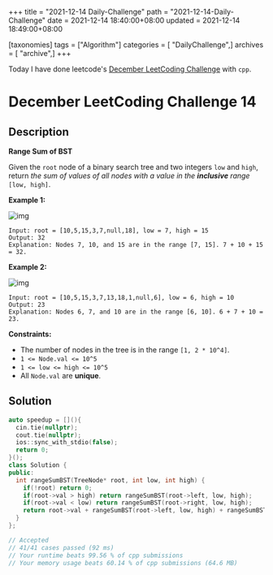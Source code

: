 +++
title = "2021-12-14 Daily-Challenge"
path = "2021-12-14-Daily-Challenge"
date = 2021-12-14 18:40:00+08:00
updated = 2021-12-14 18:49:00+08:00

[taxonomies]
tags = ["Algorithm"]
categories = [ "DailyChallenge",]
archives = [ "archive",]
+++

Today I have done leetcode's [December LeetCoding Challenge](https://leetcode.com/problems/range-sum-of-bst/) with `cpp`.

<!-- more -->

# December LeetCoding Challenge 14

## Description

**Range Sum of BST**

Given the `root` node of a binary search tree and two integers `low` and `high`, return *the sum of values of all nodes with a value in the **inclusive** range* `[low, high]`.

 

**Example 1:**

![img](https://assets.leetcode.com/uploads/2020/11/05/bst1.jpg)

```
Input: root = [10,5,15,3,7,null,18], low = 7, high = 15
Output: 32
Explanation: Nodes 7, 10, and 15 are in the range [7, 15]. 7 + 10 + 15 = 32.
```

**Example 2:**

![img](https://assets.leetcode.com/uploads/2020/11/05/bst2.jpg)

```
Input: root = [10,5,15,3,7,13,18,1,null,6], low = 6, high = 10
Output: 23
Explanation: Nodes 6, 7, and 10 are in the range [6, 10]. 6 + 7 + 10 = 23.
```

 

**Constraints:**

- The number of nodes in the tree is in the range `[1, 2 * 10^4]`.
- `1 <= Node.val <= 10^5`
- `1 <= low <= high <= 10^5`
- All `Node.val` are **unique**.

## Solution

``` cpp
auto speedup = [](){
  cin.tie(nullptr);
  cout.tie(nullptr);
  ios::sync_with_stdio(false);
  return 0;
}();
class Solution {
public:
  int rangeSumBST(TreeNode* root, int low, int high) {
    if(!root) return 0;
    if(root->val > high) return rangeSumBST(root->left, low, high);
    if(root->val < low) return rangeSumBST(root->right, low, high);
    return root->val + rangeSumBST(root->left, low, high) + rangeSumBST(root->right, low, high);
  }
};

// Accepted
// 41/41 cases passed (92 ms)
// Your runtime beats 99.56 % of cpp submissions
// Your memory usage beats 60.14 % of cpp submissions (64.6 MB)
```
